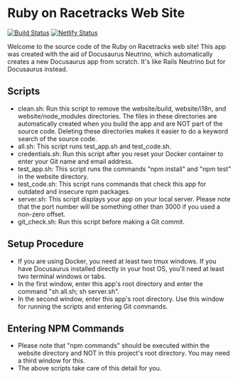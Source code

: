 # Ruby on Racetracks Web Site

[![Build Status](https://semaphoreci.com/api/v1/jhsu802701/ror-site-docu/branches/master/badge.svg)](https://semaphoreci.com/jhsu802701/ror-site-docu)
[![Netlify Status](https://api.netlify.com/api/v1/badges/a888d52d-0770-4b00-ad16-18ac100a30b4/deploy-status)](https://app.netlify.com/sites/ror-site-docu/deploys)

Welcome to the source code of the Ruby on Racetracks web site!  This app was created with the aid of Docusaurus Neutrino, which automatically creates a new Docusaurus app from scratch.  It's like Rails Neutrino but for Docusaurus instead.

## Scripts
* clean.sh: Run this script to remove the website/build, website/i18n, and website/node_modules directories.  The files in these directories are automatically created when you build the app and are NOT part of the source code.  Deleting these directories makes it easier to do a keyword search of the source code.
* all.sh: This script runs test_app.sh and test_code.sh.
* credentials.sh: Run this script after you reset your Docker container to enter your Git name and email address.
* test_app.sh: This script runs the commands "npm install" and "npm test" in the website directory.
* test_code.sh: This script runs commands that check this app for outdated and insecure npm packages.
* server.sh: This script displays your app on your local server. Please note that the port number will be something other than 3000 if you used a non-zero offset.
* git_check.sh: Run this script before making a Git commit.

## Setup Procedure
* If you are using Docker, you need at least two tmux windows.  If you have Docusaurus installed directly in your host OS, you'll need at least two terminal windows or tabs.
* In the first window, enter this app's root directory and enter the command "sh all.sh; sh server.sh".
* In the second window, enter this app's root directory.  Use this window for running the scripts and entering Git commands.

## Entering NPM Commands
* Please note that "npm commands" should be executed within the website directory and NOT in this project's root directory.  You may need a third window for this.
* The above scripts take care of this detail for you.
